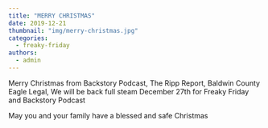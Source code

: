 ```yaml
---
title: "MERRY CHRISTMAS"
date: 2019-12-21
thumbnail: "img/merry-christmas.jpg"
categories: 
  - freaky-friday
authors: 
  - admin
---
```


Merry Christmas from Backstory Podcast, The Ripp Report, Baldwin County Eagle Legal, We will be back full steam December 27th for Freaky Friday and Backstory Podcast

May you and your family have a blessed and safe Christmas

